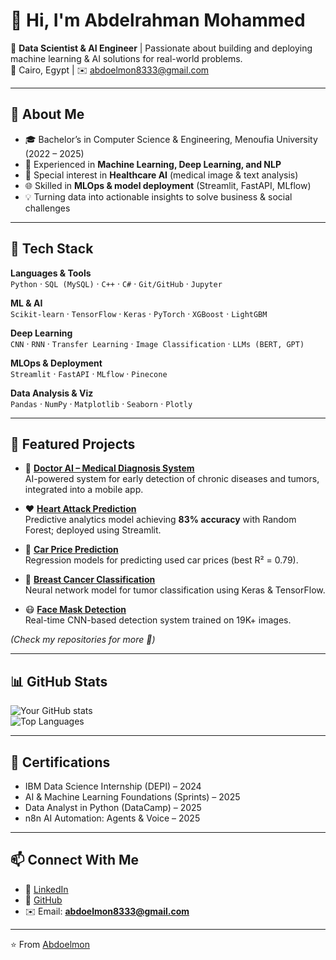 # 👋 Hi, I'm Abdelrahman Mohammed  

🚀 **Data Scientist & AI Engineer** | Passionate about building and deploying machine learning & AI solutions for real-world problems.  
📍 Cairo, Egypt | ✉️ abdoelmon8333@gmail.com  

---

## 🧠 About Me  
- 🎓 Bachelor’s in Computer Science & Engineering, Menoufia University (2022 – 2025)  
- 🤖 Experienced in **Machine Learning, Deep Learning, and NLP**  
- 🏥 Special interest in **Healthcare AI** (medical image & text analysis)  
- 🌐 Skilled in **MLOps & model deployment** (Streamlit, FastAPI, MLflow)  
- 💡 Turning data into actionable insights to solve business & social challenges  

---

## 🔧 Tech Stack  

**Languages & Tools**  
`Python` · `SQL (MySQL)` · `C++` · `C#` · `Git/GitHub` · `Jupyter`  

**ML & AI**  
`Scikit-learn` · `TensorFlow` · `Keras` · `PyTorch` · `XGBoost` · `LightGBM`  

**Deep Learning**  
`CNN` · `RNN` · `Transfer Learning` · `Image Classification` · `LLMs (BERT, GPT)`  

**MLOps & Deployment**  
`Streamlit` · `FastAPI` · `MLflow` · `Pinecone`  

**Data Analysis & Viz**  
`Pandas` · `NumPy` · `Matplotlib` · `Seaborn` · `Plotly`  

---

## 📂 Featured Projects  

- 🏥 **[Doctor AI – Medical Diagnosis System](#)**  
  AI-powered system for early detection of chronic diseases and tumors, integrated into a mobile app.  

- ❤️ **[Heart Attack Prediction](#)**  
  Predictive analytics model achieving **83% accuracy** with Random Forest; deployed using Streamlit.  

- 🚗 **[Car Price Prediction](#)**  
  Regression models for predicting used car prices (best R² = 0.79).  

- 🧬 **[Breast Cancer Classification](#)**  
  Neural network model for tumor classification using Keras & TensorFlow.  

- 😷 **[Face Mask Detection](#)**  
  Real-time CNN-based detection system trained on 19K+ images.  

*(Check my repositories for more 🚀)*  

---

## 📊 GitHub Stats  

![Your GitHub stats](https://github-readme-stats.vercel.app/api?username=Abdoelmon&show_icons=true&theme=tokyonight)  
![Top Languages](https://github-readme-stats.vercel.app/api/top-langs/?username=Abdoelmon&layout=compact&theme=tokyonight)  

---

## 📜 Certifications  

- IBM Data Science Internship (DEPI) – 2024  
- AI & Machine Learning Foundations (Sprints) – 2025  
- Data Analyst in Python (DataCamp) – 2025  
- n8n AI Automation: Agents & Voice – 2025  

---

## 📫 Connect With Me  

- 🔗 [LinkedIn](https://www.linkedin.com/in/abdelrahman-elmon/)  
- 🐙 [GitHub](https://github.com/Abdoelmon)  
- ✉️ Email: **abdoelmon8333@gmail.com**  

---
⭐️ From [Abdoelmon](https://github.com/Abdoelmon)

